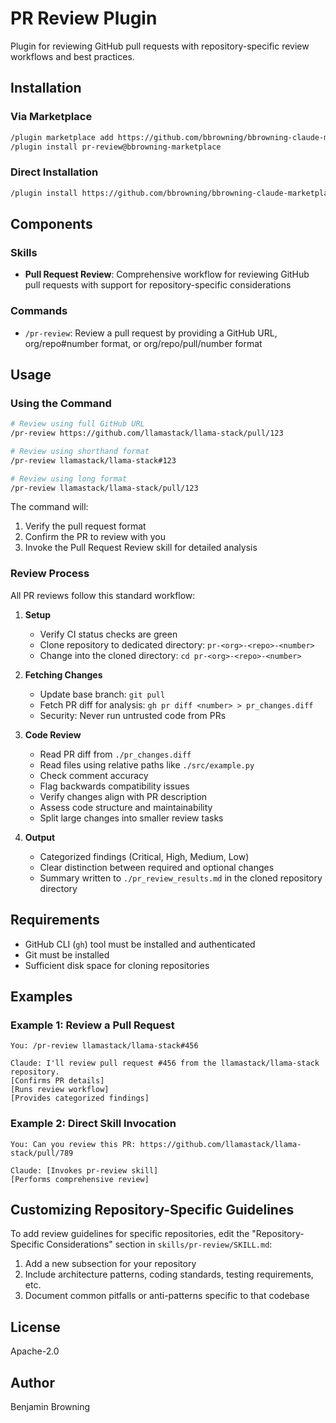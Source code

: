 # PR Review Plugin

Plugin for reviewing GitHub pull requests with repository-specific review workflows and best practices.

## Installation

### Via Marketplace

```bash
/plugin marketplace add https://github.com/bbrowning/bbrowning-claude-marketplace
/plugin install pr-review@bbrowning-marketplace
```

### Direct Installation

```bash
/plugin install https://github.com/bbrowning/bbrowning-claude-marketplace/pr-review
```

## Components

### Skills

- **Pull Request Review**: Comprehensive workflow for reviewing GitHub pull requests with support for repository-specific considerations

### Commands

- `/pr-review`: Review a pull request by providing a GitHub URL, org/repo#number format, or org/repo/pull/number format

## Usage

### Using the Command

```bash
# Review using full GitHub URL
/pr-review https://github.com/llamastack/llama-stack/pull/123

# Review using shorthand format
/pr-review llamastack/llama-stack#123

# Review using long format
/pr-review llamastack/llama-stack/pull/123
```

The command will:
1. Verify the pull request format
2. Confirm the PR to review with you
3. Invoke the Pull Request Review skill for detailed analysis

### Review Process

All PR reviews follow this standard workflow:

1. **Setup**
   - Verify CI status checks are green
   - Clone repository to dedicated directory: `pr-<org>-<repo>-<number>`
   - Change into the cloned directory: `cd pr-<org>-<repo>-<number>`

2. **Fetching Changes**
   - Update base branch: `git pull`
   - Fetch PR diff for analysis: `gh pr diff <number> > pr_changes.diff`
   - Security: Never run untrusted code from PRs

3. **Code Review**
   - Read PR diff from `./pr_changes.diff`
   - Read files using relative paths like `./src/example.py`
   - Check comment accuracy
   - Flag backwards compatibility issues
   - Verify changes align with PR description
   - Assess code structure and maintainability
   - Split large changes into smaller review tasks

4. **Output**
   - Categorized findings (Critical, High, Medium, Low)
   - Clear distinction between required and optional changes
   - Summary written to `./pr_review_results.md` in the cloned repository directory

## Requirements

- GitHub CLI (`gh`) tool must be installed and authenticated
- Git must be installed
- Sufficient disk space for cloning repositories

## Examples

### Example 1: Review a Pull Request

```
You: /pr-review llamastack/llama-stack#456

Claude: I'll review pull request #456 from the llamastack/llama-stack repository.
[Confirms PR details]
[Runs review workflow]
[Provides categorized findings]
```

### Example 2: Direct Skill Invocation

```
You: Can you review this PR: https://github.com/llamastack/llama-stack/pull/789

Claude: [Invokes pr-review skill]
[Performs comprehensive review]
```

## Customizing Repository-Specific Guidelines

To add review guidelines for specific repositories, edit the "Repository-Specific Considerations" section in `skills/pr-review/SKILL.md`:

1. Add a new subsection for your repository
2. Include architecture patterns, coding standards, testing requirements, etc.
3. Document common pitfalls or anti-patterns specific to that codebase

## License

Apache-2.0

## Author

Benjamin Browning
